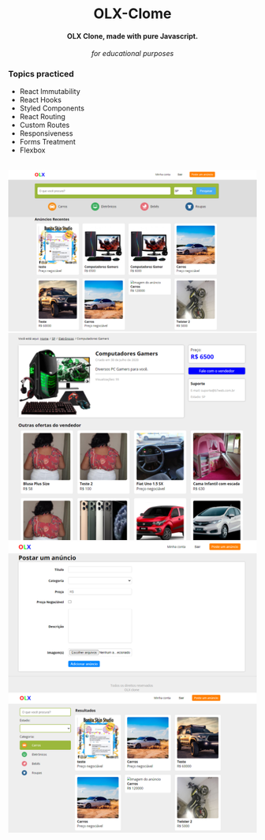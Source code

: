 <h1 align="center">OLX-Clome</h1>
<h4 align="center">OLX Clone, made with pure Javascript.</h4>

<div align="center"><em>for educational purposes</em></div>

### Topics practiced
- React Immutability
- React Hooks
- Styled Components
- React Routing
- Custom Routes
- Responsiveness
- Forms Treatment
- Flexbox
<br />

<img alt="Tela 1" src="src/assets/prints/OLX-1.png" >
<img alt="Tela 2" src="src/assets/prints/OLX-2.png" >
<img alt="Tela 3" src="src/assets/prints/OLX-3.png" >
<img alt="Tela 3" src="src/assets/prints/OLX-4.png" >
